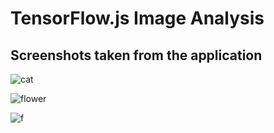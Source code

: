 # TensorFlow.js Image Analysis
## Screenshots taken from the application

![cat](https://user-images.githubusercontent.com/97789856/229725816-7231832b-b2a7-4d9c-b034-ac1002f9264a.jpg)


![flower](https://user-images.githubusercontent.com/97789856/229726362-405b57dc-5f71-407a-baa6-b0c87994200e.jpg)


![f](https://user-images.githubusercontent.com/97789856/229726384-e7abac46-002f-4c60-a187-eef24a979a59.jpg)

